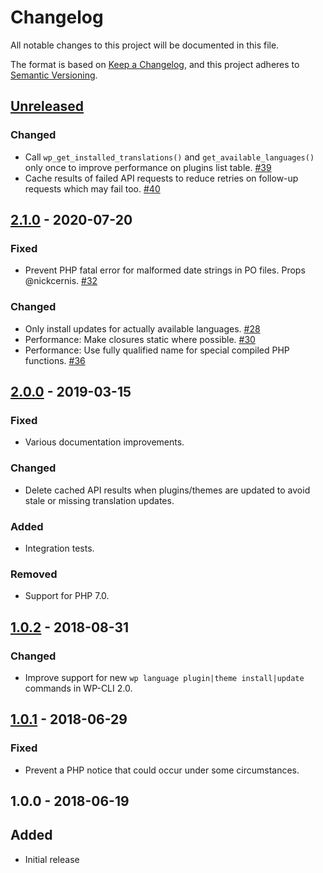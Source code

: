 # Changelog
All notable changes to this project will be documented in this file.

The format is based on [Keep a Changelog](https://keepachangelog.com/en/1.0.0/),
and this project adheres to [Semantic Versioning](https://semver.org/spec/v2.0.0.html).

## [Unreleased]

### Changed
* Call `wp_get_installed_translations()` and `get_available_languages()` only once to improve performance on plugins list table. [#39]
* Cache results of failed API requests to reduce retries on follow-up requests which may fail too. [#40]

## [2.1.0] - 2020-07-20

### Fixed
* Prevent PHP fatal error for malformed date strings in PO files. Props @nickcernis. [#32]

### Changed
* Only install updates for actually available languages. [#28]
* Performance: Make closures static where possible. [#30]
* Performance: Use fully qualified name for special compiled PHP functions. [#36]

## [2.0.0] - 2019-03-15

### Fixed
* Various documentation improvements.

### Changed
* Delete cached API results when plugins/themes are updated to avoid stale or missing translation updates.

### Added
* Integration tests.

### Removed
* Support for PHP 7.0.

## [1.0.2] - 2018-08-31

### Changed
* Improve support for new `wp language plugin|theme install|update` commands in WP-CLI 2.0.

## [1.0.1] - 2018-06-29

### Fixed
* Prevent a PHP notice that could occur under some circumstances.

## 1.0.0 - 2018-06-19

## Added
* Initial release

[Unreleased]: https://github.com/wearerequired/traduttore-registry/compare/2.1.0...HEAD
[2.1.0]: https://github.com/wearerequired/traduttore-registry/compare/2.0.0...2.1.0
[2.0.0]: https://github.com/wearerequired/traduttore-registry/compare/1.0.2...2.0.0
[1.0.2]: https://github.com/wearerequired/traduttore-registry/compare/1.0.1...1.0.2
[1.0.1]: https://github.com/wearerequired/traduttore-registry/compare/1.0.0...1.0.1

[#28]: https://github.com/wearerequired/traduttore-registry/issues/28
[#30]: https://github.com/wearerequired/traduttore-registry/issues/30
[#32]: https://github.com/wearerequired/traduttore-registry/issues/32
[#36]: https://github.com/wearerequired/traduttore-registry/issues/36
[#39]: https://github.com/wearerequired/traduttore-registry/issues/39
[#40]: https://github.com/wearerequired/traduttore-registry/issues/40
